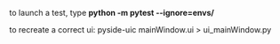 to launch a test, type __python -m pytest --ignore=envs/__

to recreate a correct ui: pyside-uic mainWindow.ui > ui_mainWindow.py
